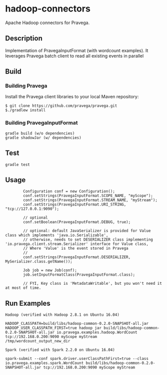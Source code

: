 # hadoop-connectors
Apache Hadoop connectors for Pravega.

Description
-----------

Implementation of PravegaInputFormat (with wordcount examples). It leverages Pravega batch client to read all existing events in parallel


Build
-------

### Building Pravega

Install the Pravega client libraries to your local Maven repository:
```
$ git clone https://github.com/pravega/pravega.git
$./gradlew install
```

### Building PravegaInputFormat
```
gradle build (w/o dependencies)
gradle shadowJar (w/ dependencies)
```

Test
-------
```
gradle test
```

Usage
-----
```
        Configuration conf = new Configuration();
        conf.setStrings(PravegaInputFormat.SCOPE_NAME, "myScope");
        conf.setStrings(PravegaInputFormat.STREAM_NAME, "myStream");
        conf.setStrings(PravegaInputFormat.URI_STRING, "tcp://127.0.0.1:9090");

        // optional
        conf.setBoolean(PravegaInputFormat.DEBUG, true);

        // optional: default JavaSerializer is provided for Value class which implements 'java.io.Serializable',
        // otherwise, needs to set DESERIALIZER class implementing 'io.pravega.client.stream.Serializer' interface for Value class,
        // Where 'Value' is the event stored in Pravega
        //
        conf.setStrings(PravegaInputFormat.DESERIALIZER, MySerializer.class.getName());

        Job job = new Job(conf);
        job.setInputFormatClass(PravegaInputFormat.class);

        // FYI, Key class is 'MetadataWritable', but you won't need it at most of time.
```

Run Examples
---

```
Hadoop (verified with Hadoop 2.8.1 on Ubuntu 16.04)

HADOOP_CLASSPATH=build/libs/hadoop-common-0.2.0-SNAPSHOT-all.jar HADOOP_USER_CLASSPATH_FIRST=true hadoop jar build/libs/hadoop-common-0.2.0-SNAPSHOT-all.jar io.pravega.examples.hadoop.WordCount tcp://192.168.0.200:9090 myScope myStream /tmp/wordcount_output_new_dir
```

```
Spark (verified with Spark 2.2.0 on Ubuntu 16.04)

spark-submit --conf spark.driver.userClassPathFirst=true --class io.pravega.examples.spark.WordCount build/libs/hadoop-common-0.2.0-SNAPSHOT-all.jar tcp://192.168.0.200:9090 myScope myStream
```
